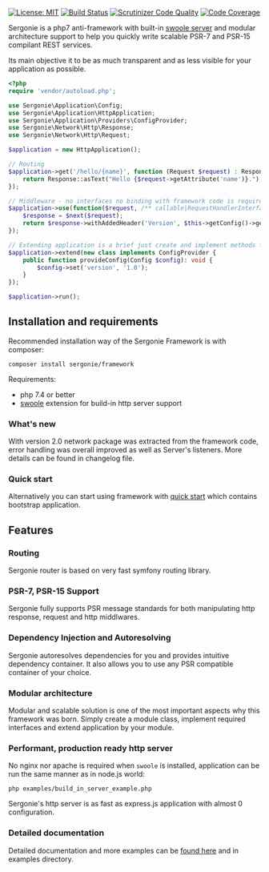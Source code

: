 [![License: MIT](https://img.shields.io/badge/License-MIT-yellow.svg)](./LICENSE)
[![Build Status](https://travis-ci.org/igniphp/framework.svg?branch=master)](https://travis-ci.org/igniphp/framework)
[![Scrutinizer Code Quality](https://scrutinizer-ci.com/g/sergonie/framework/badges/quality-score.png?b=master)](https://scrutinizer-ci.com/g/sergonie/framework/?branch=master)
[![Code Coverage](https://scrutinizer-ci.com/g/sergonie/framework/badges/coverage.png?b=master)](https://scrutinizer-ci.com/g/sergonie/framework/?branch=master)

Sergonie is a php7 anti-framework with built-in [swoole server](https://www.swoole.co.uk) and modular architecture support to 
help you quickly write scalable PSR-7 and PSR-15 compilant REST services.

Its main objective it to be as much transparent and as less visible for your application as possible.

```php
<?php
require 'vendor/autoload.php';

use Sergonie\Application\Config;
use Sergonie\Application\HttpApplication;
use Sergonie\Application\Providers\ConfigProvider;
use Sergonie\Network\Http\Response;
use Sergonie\Network\Http\Request;

$application = new HttpApplication();

// Routing
$application->get('/hello/{name}', function (Request $request) : Response {
    return Response::asText("Hello {$request->getAttribute('name')}.");
});

// Middleware - no interfaces no binding with framework code is required in order things to work.
$application->use(function($request, /** callable|RequestHandlerInterface */$next) {
    $response = $next($request);
    return $response->withAddedHeader('Version', $this->getConfig()->get('version'));
});

// Extending application is a brief just create and implement methods for your needs.
$application->extend(new class implements ConfigProvider {
    public function provideConfig(Config $config): void {
        $config->set('version', '1.0');
    }
});

$application->run();
```

## Installation and requirements

Recommended installation way of the Sergonie Framework is with composer:

``` 
composer install sergonie/framework
```

Requirements:
 - php 7.4 or better
 - [swoole](https://github.com/swoole/swoole-src) extension for build-in http server support

### What's new

With version 2.0 network package was extracted from the framework code, error handling was 
overall improved as well as Server's listeners. More details can be found in changelog file.

### Quick start
Alternatively you can start using framework with [quick start](https://github.com/sergonie/framework-quick-start) which contains bootstrap application.

## Features

### Routing

Sergonie router is based on very fast symfony routing library.

### PSR-7, PSR-15 Support

Sergonie fully supports PSR message standards for both manipulating http response, request and http middlwares.

### Dependency Injection and Autoresolving

Sergonie autoresolves dependencies for you and provides intuitive dependency container. 
It also allows you to use any PSR compatible container of your choice.

### Modular architecture

Modular and scalable solution is one of the most important aspects why this framework was born.
Simply create a module class, implement required interfaces and extend application by your module.

### Performant, production ready http server

No nginx nor apache is required when `swoole` is installed, application can be run the same manner as in node.js world:
 ``` 
php examples/build_in_server_example.php
 ```
 
Sergonie's http server is as fast as express.js application with almost 0 configuration. 

### Detailed documentation

Detailed documentation and more examples can be [found here](docs/README.md) and in examples directory.
